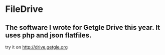 # FileDrive
The software I wrote for Getgle Drive this year. It uses php and json flatfiles.
---
try it on http://drive.getgle.org
